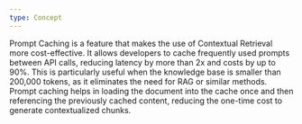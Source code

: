 ```yaml
---
type: Concept
---
```


Prompt Caching is a feature that makes the use of Contextual Retrieval more cost-effective. It allows developers to cache frequently used prompts between API calls, reducing latency by more than 2x and costs by up to 90%. This is particularly useful when the knowledge base is smaller than 200,000 tokens, as it eliminates the need for RAG or similar methods. Prompt caching helps in loading the document into the cache once and then referencing the previously cached content, reducing the one-time cost to generate contextualized chunks.